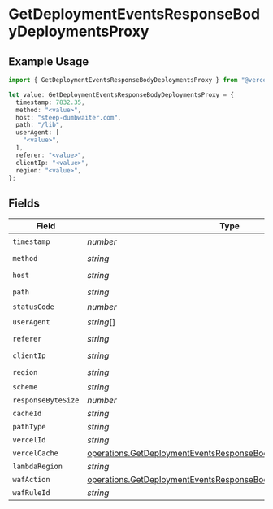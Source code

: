 # GetDeploymentEventsResponseBodyDeploymentsProxy

## Example Usage

```typescript
import { GetDeploymentEventsResponseBodyDeploymentsProxy } from "@vercel/sdk/models/operations";

let value: GetDeploymentEventsResponseBodyDeploymentsProxy = {
  timestamp: 7832.35,
  method: "<value>",
  host: "steep-dumbwaiter.com",
  path: "/lib",
  userAgent: [
    "<value>",
  ],
  referer: "<value>",
  clientIp: "<value>",
  region: "<value>",
};
```

## Fields

| Field                                                                                                                                                | Type                                                                                                                                                 | Required                                                                                                                                             | Description                                                                                                                                          |
| ---------------------------------------------------------------------------------------------------------------------------------------------------- | ---------------------------------------------------------------------------------------------------------------------------------------------------- | ---------------------------------------------------------------------------------------------------------------------------------------------------- | ---------------------------------------------------------------------------------------------------------------------------------------------------- |
| `timestamp`                                                                                                                                          | *number*                                                                                                                                             | :heavy_check_mark:                                                                                                                                   | N/A                                                                                                                                                  |
| `method`                                                                                                                                             | *string*                                                                                                                                             | :heavy_check_mark:                                                                                                                                   | N/A                                                                                                                                                  |
| `host`                                                                                                                                               | *string*                                                                                                                                             | :heavy_check_mark:                                                                                                                                   | N/A                                                                                                                                                  |
| `path`                                                                                                                                               | *string*                                                                                                                                             | :heavy_check_mark:                                                                                                                                   | N/A                                                                                                                                                  |
| `statusCode`                                                                                                                                         | *number*                                                                                                                                             | :heavy_minus_sign:                                                                                                                                   | N/A                                                                                                                                                  |
| `userAgent`                                                                                                                                          | *string*[]                                                                                                                                           | :heavy_check_mark:                                                                                                                                   | N/A                                                                                                                                                  |
| `referer`                                                                                                                                            | *string*                                                                                                                                             | :heavy_check_mark:                                                                                                                                   | N/A                                                                                                                                                  |
| `clientIp`                                                                                                                                           | *string*                                                                                                                                             | :heavy_check_mark:                                                                                                                                   | N/A                                                                                                                                                  |
| `region`                                                                                                                                             | *string*                                                                                                                                             | :heavy_check_mark:                                                                                                                                   | N/A                                                                                                                                                  |
| `scheme`                                                                                                                                             | *string*                                                                                                                                             | :heavy_minus_sign:                                                                                                                                   | N/A                                                                                                                                                  |
| `responseByteSize`                                                                                                                                   | *number*                                                                                                                                             | :heavy_minus_sign:                                                                                                                                   | N/A                                                                                                                                                  |
| `cacheId`                                                                                                                                            | *string*                                                                                                                                             | :heavy_minus_sign:                                                                                                                                   | N/A                                                                                                                                                  |
| `pathType`                                                                                                                                           | *string*                                                                                                                                             | :heavy_minus_sign:                                                                                                                                   | N/A                                                                                                                                                  |
| `vercelId`                                                                                                                                           | *string*                                                                                                                                             | :heavy_minus_sign:                                                                                                                                   | N/A                                                                                                                                                  |
| `vercelCache`                                                                                                                                        | [operations.GetDeploymentEventsResponseBodyDeploymentsVercelCache](../../models/operations/getdeploymenteventsresponsebodydeploymentsvercelcache.md) | :heavy_minus_sign:                                                                                                                                   | N/A                                                                                                                                                  |
| `lambdaRegion`                                                                                                                                       | *string*                                                                                                                                             | :heavy_minus_sign:                                                                                                                                   | N/A                                                                                                                                                  |
| `wafAction`                                                                                                                                          | [operations.GetDeploymentEventsResponseBodyDeploymentsWafAction](../../models/operations/getdeploymenteventsresponsebodydeploymentswafaction.md)     | :heavy_minus_sign:                                                                                                                                   | N/A                                                                                                                                                  |
| `wafRuleId`                                                                                                                                          | *string*                                                                                                                                             | :heavy_minus_sign:                                                                                                                                   | N/A                                                                                                                                                  |